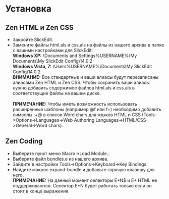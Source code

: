 # Установка #
## Zen HTML и Zen CSS ##
  * Закройте SlickEdit.
  * Замените файлы html.als и css.als на файлы из нашего архива в папке с вашими настройками для SlickEdit:<br><b>Windows XP:</b> 	\Documents and Settings\%USERNAME%\My Documents\My SlickEdit Config\14.0.2<br><b>Windows Vista, 7:</b> 	\Users\%USERNAME%\Documents\My SlickEdit Config\14.0.2<br>
<b>ВНИМАНИЕ:</b> Все стандартные и ваши алиасы будут перезаписаны алиасами Zen HTML и Zen CSS. Чтобы сохранить ваши алиасы нужно добавить содержимое файлов html.als и css.als в соответствущие файлы на вашем диске.<br>
<br><b>ПРИМЕЧАНИЕ:</b> Чтобы иметь возможность использовать расширенные шаблоны (например @f или f+) необходимо добавить символы :+@ в список Word chars для языков HTML и CSS (Tools->Options->Languages->Web Authoring Languages->HTML/CSS->General->Word chars).</li></ul>

<h2>Zen Coding</h2>
<ul><li>Выберите пункт меню Macro->Load Module...<br>
</li><li>Выберите файл bundles.e из нашего архива.<br>
</li><li>Зайдите в настройки Tools->Options->Keyboard->Key Bindings.<br>
</li><li>Найдите макрос expand-bundle и добавьте горячую клавишу для него.<br>
<b>ПРИМЕЧАНИЕ:</b> На данный момент селекторы E*N$ и E+ HTML не поддерживаются. Селектор E*N будет работать только если он стоит в конце выражения.